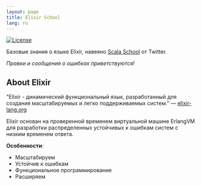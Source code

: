 ```yaml
---
layout: page
title: Elixir School
lang: ru
---
```


[![License](http://img.shields.io/badge/license-MIT-brightgreen.svg)](http://opensource.org/licenses/MIT)

Базовые знания о языке Elixir, навеяно [Scala School](http://twitter.github.io/scala_school/) от Twitter.

_Правки и сообщения о ошибках приветствуются!_

## About Elixir

"Elixir - динамический функциональный язык, разработанный для создания масштабируемых и легко поддерживаемых систем." — [elixir-lang.org](http://elixir-lang.org/)

Elixir основан на проверенной временем виртуальной машине ErlangVM для разработки распределенных устойчивых к ошибкам систем с низким временем ответа.

__Особенности__:

+ Масштабируем
+ Устойчив к ошибкам
+ Функциональное программирование
+ Расширяем

